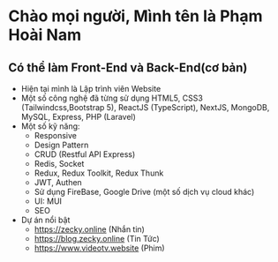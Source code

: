 # Chào mọi người, Mình tên là Phạm Hoài Nam
## Có thể làm Front-End và Back-End(cơ bản)
* Hiện tại mình là Lập trình viên Website
* Một số công nghệ đã từng sử dụng HTML5, CSS3 (Tailwindcss,Bootstrap 5), ReactJS (TypeScript), NextJS, MongoDB, MySQL, Express, PHP (Laravel)
* Một số kỹ năng:
   * Responsive
   * Design Pattern 
   * CRUD (Restful API Express)
   * Redis, Socket
   * Redux, Redux Toolkit, Redux Thunk
   * JWT, Authen
   * Sử dụng FireBase, Google Drive (một số dịch vụ cloud khác)
   * UI: MUI
   * SEO
* Dự án nổi bật
  * https://zecky.online  (Nhắn tin)
  * https://blog.zecky.online (Tin Tức)
  * https://www.videotv.website (Phim)

